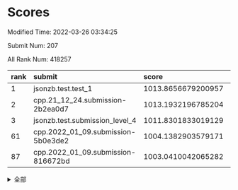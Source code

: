 # Scores

Modified Time: 2022-03-26 03:34:25

Submit Num: 207

All Rank Num: 418257

| rank |               submit               |       score        |       sigma        | pk_num |
| :--- | :--------------------------------- | :----------------- | :----------------- | :----- |
| 1    | jsonzb.test.test_1                 | 1013.8656679200957 | 0.8335655505557212 | 8081   |
| 2    | cpp.21_12_24.submission-2b2ea0d7   | 1013.1932196785204 | 0.8170545625605823 | 8087   |
| 3    | jsonzb.test.submission_level_4     | 1011.8301833019129 | 0.767693925162016  | 8083   |
| 61   | cpp.2022_01_09.submission-5b0e3de2 | 1004.1382903579171 | 0.71706755178612   | 8084   |
| 87   | cpp.2022_01_09.submission-816672bd | 1003.0410042065282 | 0.7191036190171235 | 8081   |


<details>
<summary>全部</summary>

| rank |                 submit                 |       score        |       sigma        | pk_num |
| :--- | :------------------------------------- | :----------------- | :----------------- | :----- |
| 1    | jsonzb.test.test_1                     | 1013.8656679200957 | 0.8335655505557212 | 8081   |
| 2    | cpp.21_12_24.submission-2b2ea0d7       | 1013.1932196785204 | 0.8170545625605823 | 8087   |
| 3    | jsonzb.test.submission_level_4         | 1011.8301833019129 | 0.767693925162016  | 8083   |
| 4    | gobigger.level_3.submission_level_3_25 | 1011.5806936133727 | 0.7665034160533266 | 8087   |
| 5    | gobigger.level_3.submission_level_3_32 | 1011.3122818358046 | 0.7730215364709304 | 8081   |
| 6    | gobigger.level_3.submission_level_3_15 | 1011.2594118553774 | 0.7826285421412816 | 8082   |
| 7    | gobigger.level_3.submission_level_3_8  | 1011.229948566215  | 0.7622768105998792 | 8087   |
| 8    | gobigger.level_3.submission_level_3_27 | 1011.2029990228573 | 0.7606033909976178 | 8083   |
| 9    | gobigger.level_3.submission_level_3_3  | 1011.1840776633255 | 0.790972516742096  | 8084   |
| 10   | gobigger.level_3.submission_level_3_29 | 1011.0246701142856 | 0.7870116110301475 | 8079   |
| 11   | gobigger.level_3.submission_level_3_26 | 1011.0111872379499 | 0.7823952509336766 | 8083   |
| 12   | gobigger.level_3.submission_level_3_22 | 1010.9798663169696 | 0.7724590960951723 | 8084   |
| 13   | gobigger.level_3.submission_level_3_45 | 1010.9072228165081 | 0.7723467984679587 | 8083   |
| 14   | gobigger.level_3.submission_level_3_1  | 1010.8308464960876 | 0.7613402866124619 | 8083   |
| 15   | gobigger.level_3.submission_level_3_31 | 1010.6964168810445 | 0.7602829696623078 | 8079   |
| 16   | gobigger.level_3.submission_level_3_9  | 1010.5935056010759 | 0.7716245655278166 | 8082   |
| 17   | gobigger.level_3.submission_level_3_30 | 1010.5100779131117 | 0.7830021775649758 | 8083   |
| 18   | gobigger.level_3.submission_level_3_49 | 1010.3630336365325 | 0.7472644712077221 | 8084   |
| 19   | gobigger.level_3.submission_level_3_19 | 1010.3607701546548 | 0.7558793537240756 | 8084   |
| 20   | gobigger.level_3.submission_level_3_13 | 1010.3149614713714 | 0.7628619664251025 | 8079   |
| 21   | gobigger.level_3.submission_level_3_18 | 1010.2855764381281 | 0.7885713864719474 | 8082   |
| 22   | gobigger.level_3.submission_level_3_43 | 1010.2336312125796 | 0.7551857938369039 | 8077   |
| 23   | gobigger.level_3.submission_level_3_44 | 1010.1876428804114 | 0.7694911339829246 | 8083   |
| 24   | gobigger.level_3.submission_level_3_24 | 1010.1650592410447 | 0.7641298389838711 | 8082   |
| 25   | gobigger.level_3.submission_level_3_10 | 1010.1310499038569 | 0.7611673203000671 | 8078   |
| 26   | gobigger.level_3.submission_level_3_14 | 1010.0782963503694 | 0.7533779458528272 | 8082   |
| 27   | gobigger.level_3.submission_level_3_12 | 1010.0699509435094 | 0.7753464740809407 | 8076   |
| 28   | gobigger.level_3.submission_level_3_42 | 1010.048050154229  | 0.7682944108865646 | 8082   |
| 29   | gobigger.level_3.submission_level_3_4  | 1010.0334190099052 | 0.773806681627394  | 8089   |
| 30   | gobigger.level_3.submission_level_3_41 | 1010.016395206082  | 0.7553409472893821 | 8077   |
| 31   | gobigger.level_3.submission_level_3_11 | 1010.0055021627954 | 0.7777673768612298 | 8085   |
| 32   | gobigger.level_3.submission_level_3_47 | 1009.9269764705282 | 0.7591058935405386 | 8080   |
| 33   | gobigger.level_3.submission_level_3_17 | 1009.8983374841514 | 0.745057732200813  | 8079   |
| 34   | gobigger.level_3.submission_level_3_7  | 1009.7921845550231 | 0.7676941755451278 | 8082   |
| 35   | gobigger.level_3.submission_level_3_23 | 1009.7742596341725 | 0.7527398457498319 | 8081   |
| 36   | gobigger.level_3.submission_level_3_38 | 1009.7241810032128 | 0.7533955779788685 | 8086   |
| 37   | gobigger.level_3.submission_level_3_2  | 1009.712037935049  | 0.7553193885918178 | 8078   |
| 38   | gobigger.level_3.submission_level_3_28 | 1009.6823731610089 | 0.7762296632544872 | 8086   |
| 39   | gobigger.level_3.submission_level_3_36 | 1009.6133910778652 | 0.7592647015084418 | 8085   |
| 40   | gobigger.level_3.submission_level_3_37 | 1009.5501629953286 | 0.7499237618827965 | 8088   |
| 41   | gobigger.level_3.submission_level_3_21 | 1009.4927633252355 | 0.7395706706490994 | 8083   |
| 42   | gobigger.level_3.submission_level_3_48 | 1009.402162102609  | 0.7471227429980631 | 8083   |
| 43   | gobigger.level_3.submission_level_3_6  | 1009.3938693562648 | 0.7557591196078657 | 8079   |
| 44   | gobigger.level_3.submission_level_3_40 | 1009.3592148062163 | 0.7392683667574241 | 8084   |
| 45   | gobigger.level_3.submission_level_3_16 | 1009.1961719039967 | 0.7492728150249012 | 8076   |
| 46   | gobigger.level_3.submission_level_3_35 | 1009.1595676156098 | 0.7402984521433879 | 8083   |
| 47   | gobigger.level_3.submission_level_3_20 | 1009.0464947604364 | 0.7533214212539024 | 8074   |
| 48   | gobigger.level_3.submission_level_3_34 | 1008.9690450106956 | 0.7371964096747929 | 8081   |
| 49   | gobigger.level_3.submission_level_3_0  | 1008.8986939086892 | 0.74805799796255   | 8078   |
| 50   | gobigger.level_3.submission_level_3_46 | 1008.7482378765186 | 0.7351079277718471 | 8081   |
| 51   | gobigger.level_3.submission_level_3_33 | 1008.7471041926536 | 0.7551612416352551 | 8085   |
| 52   | gobigger.level_3.submission_level_3_39 | 1008.5057100076036 | 0.7545684365143768 | 8083   |
| 53   | gobigger.level_3.submission_level_3_5  | 1008.2865904840716 | 0.7567870855943517 | 8084   |
| 54   | gobigger.level_1.submission_level_1_26 | 1005.5617391965113 | 0.7343379423423817 | 8088   |
| 55   | gobigger.level_1.submission_level_1_17 | 1004.3266583170899 | 0.7218231696433688 | 8084   |
| 56   | gobigger.level_1.submission_level_1_13 | 1004.2774327228354 | 0.7074549904348666 | 8083   |
| 57   | gobigger.level_1.submission_level_1_36 | 1004.1869747465296 | 0.7220202058527506 | 8085   |
| 58   | gobigger.level_1.submission_level_1_24 | 1004.177236534038  | 0.7122071809820579 | 8080   |
| 59   | gobigger.level_1.submission_level_1_30 | 1004.1482912170545 | 0.7231421622993006 | 8082   |
| 60   | gobigger.level_1.submission_level_1_15 | 1004.1414950791949 | 0.7262084394424201 | 8084   |
| 61   | cpp.2022_01_09.submission-5b0e3de2     | 1004.1382903579171 | 0.71706755178612   | 8084   |
| 62   | gobigger.level_1.submission_level_1_3  | 1003.9948937869606 | 0.7226326168264993 | 8088   |
| 63   | gobigger.level_1.submission_level_1_33 | 1003.9895609394373 | 0.7189820235675953 | 8078   |
| 64   | gobigger.level_1.submission_level_1_49 | 1003.9880417652057 | 0.7255824824669812 | 8081   |
| 65   | gobigger.level_1.submission_level_1_6  | 1003.8131129670934 | 0.7205025130651903 | 8084   |
| 66   | gobigger.level_1.submission_level_1_16 | 1003.773111052379  | 0.7231330523384824 | 8082   |
| 67   | gobigger.level_1.submission_level_1_37 | 1003.7537220649019 | 0.724452930924176  | 8084   |
| 68   | gobigger.level_1.submission_level_1_42 | 1003.7444897485336 | 0.7169108980872955 | 8080   |
| 69   | gobigger.level_1.submission_level_1_20 | 1003.7233844728211 | 0.7268725347316404 | 8083   |
| 70   | gobigger.level_1.submission_level_1_22 | 1003.7037372930849 | 0.7281940988328213 | 8083   |
| 71   | gobigger.level_1.submission_level_1_34 | 1003.6231153648498 | 0.708833230306848  | 8084   |
| 72   | gobigger.level_1.submission_level_1_4  | 1003.6085498288214 | 0.7089784035369034 | 8081   |
| 73   | gobigger.level_1.submission_level_1_27 | 1003.5906781733138 | 0.719588490954468  | 8081   |
| 74   | gobigger.level_1.submission_level_1_18 | 1003.4773015142913 | 0.7216284404064043 | 8083   |
| 75   | gobigger.level_1.submission_level_1_19 | 1003.395269581588  | 0.7180845971115806 | 8080   |
| 76   | gobigger.level_1.submission_level_1_29 | 1003.3884590796525 | 0.7130493643228725 | 8077   |
| 77   | gobigger.level_1.submission_level_1_14 | 1003.3673227525192 | 0.7127279792159202 | 8084   |
| 78   | gobigger.level_1.submission_level_1_8  | 1003.339108397951  | 0.7182861837506078 | 8088   |
| 79   | gobigger.level_1.submission_level_1_28 | 1003.3080659833915 | 0.7208419860620455 | 8077   |
| 80   | gobigger.level_1.submission_level_1_21 | 1003.2887098961172 | 0.720201253468112  | 8086   |
| 81   | gobigger.level_1.submission_level_1_45 | 1003.2405325303705 | 0.7180557858890875 | 8090   |
| 82   | gobigger.level_1.submission_level_1_48 | 1003.2116637963537 | 0.7156890334433541 | 8081   |
| 83   | gobigger.level_1.submission_level_1_12 | 1003.1766178132291 | 0.7055507778591814 | 8080   |
| 84   | gobigger.level_1.submission_level_1_39 | 1003.1487265873753 | 0.7157400472875913 | 8085   |
| 85   | gobigger.level_1.submission_level_1_46 | 1003.1175876211446 | 0.7223688923667875 | 8085   |
| 86   | gobigger.level_1.submission_level_1_23 | 1003.1160459266761 | 0.7063064659807556 | 8075   |
| 87   | cpp.2022_01_09.submission-816672bd     | 1003.0410042065282 | 0.7191036190171235 | 8081   |
| 88   | gobigger.level_1.submission_level_1_25 | 1002.9464579541411 | 0.709706499774305  | 8082   |
| 89   | gobigger.level_1.submission_level_1_2  | 1002.94298510075   | 0.7142244637590133 | 8082   |
| 90   | gobigger.level_1.submission_level_1_31 | 1002.9237030524092 | 0.7192393608196231 | 8078   |
| 91   | gobigger.level_1.submission_level_1_9  | 1002.9000668452139 | 0.715615147505049  | 8085   |
| 92   | gobigger.level_1.submission_level_1_35 | 1002.8938059426423 | 0.7155600964196879 | 8085   |
| 93   | gobigger.level_1.submission_level_1_43 | 1002.8819338036166 | 0.709652260324863  | 8083   |
| 94   | gobigger.level_1.submission_level_1_47 | 1002.8617007133978 | 0.712515544568057  | 8084   |
| 95   | gobigger.level_1.submission_level_1_32 | 1002.8395958669811 | 0.7152467198631237 | 8084   |
| 96   | gobigger.level_1.submission_level_1_7  | 1002.8037822971496 | 0.7252926487433541 | 8085   |
| 97   | gobigger.level_1.submission_level_1_5  | 1002.7908779014781 | 0.7155927653707533 | 8082   |
| 98   | gobigger.level_1.submission_level_1_0  | 1002.6218797307163 | 0.7046303331641854 | 8082   |
| 99   | gobigger.level_1.submission_level_1_1  | 1002.6198635971276 | 0.7190977658711546 | 8083   |
| 100  | gobigger.level_1.submission_level_1_44 | 1002.6018343498531 | 0.717069597797147  | 8076   |
| 101  | gobigger.level_1.submission_level_1_38 | 1002.4746003300074 | 0.7163999151029598 | 8082   |
| 102  | gobigger.level_1.submission_level_1_10 | 1002.4080694474461 | 0.7065046626345817 | 8082   |
| 103  | gobigger.level_1.submission_level_1_41 | 1002.2545259974414 | 0.7173485623218419 | 8085   |
| 104  | gobigger.level_1.submission_level_1_11 | 1002.0798527102962 | 0.722140913557246  | 8081   |
| 105  | gobigger.level_1.submission_level_1_40 | 1001.7423698867899 | 0.6996422935165746 | 8081   |
| 106  | gobigger.random.submission_random_11   | 997.2495655182485  | 0.7104849814953652 | 8085   |
| 107  | gobigger.random.submission_random_18   | 997.208099870169   | 0.7072371731084119 | 8079   |
| 108  | gobigger.random.submission_random_10   | 997.1293999275576  | 0.7174658245721567 | 8080   |
| 109  | gobigger.random.submission_random_17   | 997.0239641071205  | 0.7148754977695637 | 8083   |
| 110  | gobigger.random.submission_random_27   | 996.9763175524469  | 0.6989438767853152 | 8082   |
| 111  | gobigger.random.submission_random_26   | 996.9480982632833  | 0.7264471156354066 | 8081   |
| 112  | gobigger.random.submission_random_42   | 996.7618435188106  | 0.7042275480896624 | 8077   |
| 113  | gobigger.random.submission_random_31   | 996.6975763581128  | 0.7117242028531603 | 8080   |
| 114  | gobigger.random.submission_random_16   | 996.4668650695972  | 0.7072171342220971 | 8081   |
| 115  | gobigger.random.submission_random_0    | 996.4449305031931  | 0.7167817572227227 | 8080   |
| 116  | gobigger.random.submission_random_9    | 996.4252571653644  | 0.7092896092964901 | 8079   |
| 117  | gobigger.random.submission_random_2    | 996.3964267734624  | 0.7044675127249082 | 8081   |
| 118  | gobigger.random.submission_random_6    | 996.3865586325461  | 0.7123144365079154 | 8076   |
| 119  | gobigger.random.submission_random_4    | 996.354524524172   | 0.7057759914062255 | 8084   |
| 120  | gobigger.random.submission_random_24   | 996.3284653837363  | 0.6979129782684236 | 8085   |
| 121  | gobigger.random.submission_random_36   | 996.2869691924659  | 0.7142474235003076 | 8088   |
| 122  | gobigger.random.submission_random_28   | 996.2777858104207  | 0.6977177385294571 | 8084   |
| 123  | gobigger.random.submission_random_1    | 996.2169010814151  | 0.7094995615471433 | 8082   |
| 124  | gobigger.random.submission_random_33   | 996.1688946846748  | 0.7041904397336236 | 8085   |
| 125  | gobigger.random.submission_random_29   | 996.102658081296   | 0.7108497861242937 | 8080   |
| 126  | gobigger.random.submission_random_8    | 996.030641832809   | 0.7187567193965545 | 8081   |
| 127  | gobigger.random.submission_random_25   | 995.9899639137726  | 0.7168560832804517 | 8077   |
| 128  | gobigger.random.submission_random_44   | 995.977947425743   | 0.707442479119101  | 8087   |
| 129  | gobigger.random.submission_random_38   | 995.9590396821294  | 0.7150536983352496 | 8083   |
| 130  | gobigger.random.submission_random_21   | 995.913223146133   | 0.7136115323914242 | 8087   |
| 131  | gobigger.random.submission_random_12   | 995.8992723106938  | 0.7266311500692996 | 8080   |
| 132  | gobigger.random.submission_random_30   | 995.8859159769787  | 0.7110297430015217 | 8084   |
| 133  | gobigger.random.submission_random_35   | 995.8499190050183  | 0.7191924927247874 | 8078   |
| 134  | gobigger.random.submission_random_5    | 995.8410694641062  | 0.7038048896101646 | 8084   |
| 135  | gobigger.random.submission_random_46   | 995.8381627220961  | 0.7140196886201674 | 8085   |
| 136  | gobigger.random.submission_random_41   | 995.7613082162617  | 0.7111457029260988 | 8080   |
| 137  | gobigger.random.submission_random_49   | 995.7016479277484  | 0.7131905170568622 | 8088   |
| 138  | gobigger.random.submission_random_3    | 995.6751908704485  | 0.7024786299569531 | 8078   |
| 139  | gobigger.random.submission_random_32   | 995.6354101442137  | 0.7173273114263052 | 8086   |
| 140  | gobigger.random.submission_random_48   | 995.6312411190855  | 0.7136919866155348 | 8085   |
| 141  | gobigger.random.submission_random_14   | 995.5319753731297  | 0.7076837411764481 | 8085   |
| 142  | gobigger.random.submission_random_22   | 995.5015105808003  | 0.7225380591053182 | 8076   |
| 143  | gobigger.random.submission_random_7    | 995.4986902670757  | 0.7115139107539409 | 8081   |
| 144  | gobigger.random.submission_random_47   | 995.2805154858752  | 0.7087025380129708 | 8081   |
| 145  | gobigger.random.submission_random_13   | 995.2203484850158  | 0.7163625222429243 | 8081   |
| 146  | gobigger.random.submission_random_39   | 995.1696764245139  | 0.721162395604976  | 8079   |
| 147  | gobigger.random.submission_random_43   | 995.0863857280909  | 0.7093723890368169 | 8080   |
| 148  | gobigger.random.submission_random_23   | 995.0804487853344  | 0.7196781357867656 | 8086   |
| 149  | gobigger.random.submission_random_20   | 994.9343032884685  | 0.7101964553800514 | 8084   |
| 150  | gobigger.random.submission_random_15   | 994.7605785579541  | 0.712662043675671  | 8081   |
| 151  | gobigger.random.submission_random_40   | 994.7188636372982  | 0.734182722941645  | 8086   |
| 152  | gobigger.random.submission_random_37   | 994.6633444493771  | 0.7064724757622391 | 8078   |
| 153  | gobigger.random.submission_random_19   | 994.4842142955762  | 0.7183629865487118 | 8086   |
| 154  | gobigger.random.submission_random_45   | 994.3792604656719  | 0.7153034886171049 | 8083   |
| 155  | gobigger.random.submission_random_34   | 994.3531330861227  | 0.7173708077010245 | 8076   |
| 156  | gobigger.level_2.submission_level_2_38 | 993.7898353622028  | 0.7235899530335838 | 8080   |
| 157  | gobigger.level_2.submission_level_2_2  | 993.7880133259424  | 0.7353045838117839 | 8082   |
| 158  | gobigger.level_2.submission_level_2_21 | 993.6934310910478  | 0.7220229069032928 | 8078   |
| 159  | gobigger.level_2.submission_level_2_20 | 993.418202275501   | 0.7385997533973172 | 8081   |
| 160  | gobigger.level_2.submission_level_2_17 | 993.3556438364565  | 0.7450142570020887 | 8085   |
| 161  | gobigger.level_2.submission_level_2_12 | 993.3507686481971  | 0.7426606162567522 | 8078   |
| 162  | gobigger.level_2.submission_level_2_6  | 993.2504202828359  | 0.7334669731023015 | 8080   |
| 163  | gobigger.level_2.submission_level_2_15 | 993.24432756782    | 0.7312938858087965 | 8086   |
| 164  | gobigger.level_2.submission_level_2_9  | 993.207988957954   | 0.7382643597433942 | 8082   |
| 165  | gobigger.level_2.submission_level_2_4  | 993.1050442463927  | 0.7495449386712136 | 8080   |
| 166  | gobigger.level_2.submission_level_2_46 | 993.1010355424585  | 0.7322325544985865 | 8080   |
| 167  | gobigger.level_2.submission_level_2_36 | 992.9826786979029  | 0.7444270500053606 | 8081   |
| 168  | gobigger.level_2.submission_level_2_11 | 992.9714216911221  | 0.7412904536665109 | 8090   |
| 169  | gobigger.level_2.submission_level_2_19 | 992.9567570181848  | 0.7453854902869282 | 8085   |
| 170  | gobigger.level_2.submission_level_2_47 | 992.9505333355286  | 0.7297769423666512 | 8084   |
| 171  | gobigger.level_2.submission_level_2_37 | 992.8394187247371  | 0.7312717702895107 | 8080   |
| 172  | gobigger.level_2.submission_level_2_13 | 992.7168404254934  | 0.7377187919605979 | 8085   |
| 173  | gobigger.level_2.submission_level_2_18 | 992.7136778639006  | 0.7448242518335855 | 8079   |
| 174  | gobigger.level_2.submission_level_2_10 | 992.6238275537012  | 0.7569139662230635 | 8082   |
| 175  | gobigger.level_2.submission_level_2_27 | 992.5512893168836  | 0.7375240022741145 | 8085   |
| 176  | gobigger.level_2.submission_level_2_43 | 992.5310766886422  | 0.7367111374906565 | 8084   |
| 177  | gobigger.level_2.submission_level_2_3  | 992.5185699720876  | 0.7449821294691353 | 8078   |
| 178  | gobigger.level_2.submission_level_2_40 | 992.423125779882   | 0.7482169214697758 | 8086   |
| 179  | gobigger.level_2.submission_level_2_0  | 992.3783838213013  | 0.7335294047438226 | 8082   |
| 180  | gobigger.level_2.submission_level_2_41 | 992.2810303543437  | 0.7390967416028579 | 8081   |
| 181  | gobigger.level_2.submission_level_2_1  | 992.1901626080095  | 0.7391262416552145 | 8085   |
| 182  | gobigger.level_2.submission_level_2_31 | 992.0984098259511  | 0.764406568494784  | 8082   |
| 183  | gobigger.level_2.submission_level_2_33 | 992.0510256683643  | 0.7609672067424766 | 8085   |
| 184  | gobigger.level_2.submission_level_2_8  | 992.0407277589298  | 0.7337704915907756 | 8087   |
| 185  | gobigger.level_2.submission_level_2_22 | 992.0198988856167  | 0.7367229405683032 | 8085   |
| 186  | gobigger.level_2.submission_level_2_23 | 992.0072368126865  | 0.7607843277110873 | 8091   |
| 187  | gobigger.level_2.submission_level_2_16 | 991.9932420695891  | 0.7354770772225527 | 8083   |
| 188  | gobigger.level_2.submission_level_2_49 | 991.9371273982616  | 0.7529856794064259 | 8083   |
| 189  | gobigger.level_2.submission_level_2_25 | 991.8967785844281  | 0.7530034956120154 | 8082   |
| 190  | gobigger.level_2.submission_level_2_7  | 991.8136149343662  | 0.7445093255858503 | 8077   |
| 191  | gobigger.level_2.submission_level_2_39 | 991.6978465534606  | 0.7457903853328772 | 8084   |
| 192  | gobigger.level_2.submission_level_2_14 | 991.6618352293452  | 0.7415691891318024 | 8087   |
| 193  | gobigger.level_2.submission_level_2_45 | 991.6589652237541  | 0.7384202115847303 | 8083   |
| 194  | gobigger.level_2.submission_level_2_42 | 991.6233799545886  | 0.7388187905605936 | 8078   |
| 195  | gobigger.level_2.submission_level_2_24 | 991.6064832779633  | 0.7480344666409998 | 8080   |
| 196  | gobigger.level_2.submission_level_2_26 | 991.602633953522   | 0.7488886689998675 | 8082   |
| 197  | gobigger.level_2.submission_level_2_32 | 991.4486099489429  | 0.7333973925405396 | 8090   |
| 198  | gobigger.level_2.submission_level_2_29 | 991.4133216065757  | 0.761897861427975  | 8087   |
| 199  | gobigger.level_2.submission_level_2_28 | 991.410780924762   | 0.7461341337676987 | 8083   |
| 200  | gobigger.level_2.submission_level_2_44 | 991.1243855675833  | 0.7666934574529124 | 8081   |
| 201  | gobigger.level_2.submission_level_2_48 | 991.0800901314351  | 0.7393515927786403 | 8081   |
| 202  | gobigger.level_2.submission_level_2_5  | 990.9809490502619  | 0.7610789265479747 | 8077   |
| 203  | gobigger.level_2.submission_level_2_35 | 990.5035733824536  | 0.7602383956563151 | 8085   |
| 204  | gobigger.level_2.submission_level_2_34 | 990.1990421189493  | 0.7756297356628975 | 8077   |
| 205  | gobigger.level_2.submission_level_2_30 | 989.8308121531963  | 0.7563471778048593 | 8082   |
| 206  | gobigger.none.submission_none_0        | 978.057164922727   | 1.2394029652250869 | 8080   |
| 207  | gobigger.none.submission_none_1        | 974.9979866531687  | 1.502025790078693  | 8079   |

</details>